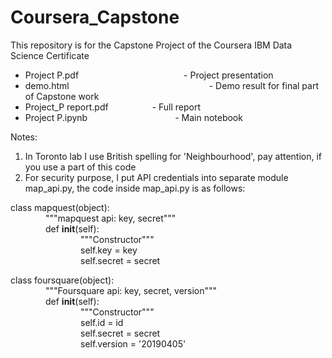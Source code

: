 # Coursera_Capstone
This repository is for the Capstone Project of the Coursera IBM Data Science Certificate

- Project P.pdf            - Project presentation
- demo.html                - Demo result for final part of Capstone work
- Project_P report.pdf     - Full report
- Project P.ipynb          -  Main notebook

Notes:
1. In Toronto lab I use British spelling for 'Neighbourhood', pay attention, if you use a part of this code
2. For security purpose, I put API credentials into separate module map_api.py,
the code inside map_api.py is as follows:

class mapquest(object):  
    """mapquest api: key, secret"""  
    def __init__(self):  
        """Constructor"""  
        self.key = key  
        self.secret = secret  
          
class foursquare(object):  
    """Foursquare api: key, secret, version"""  
    def __init__(self):  
        """Constructor"""  
        self.id = id   
        self.secret = secret  
        self.version = '20190405'  
        
